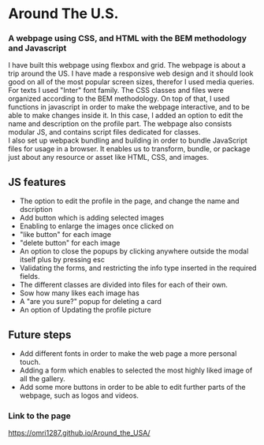 # Around The U.S.

### A webpage using CSS, and HTML with the BEM methodology and Javascript

I have built this webpage using flexbox and grid. The webpage is about a trip around the US. 
I have made a responsive web design and it should look good on all of the most popular screen sizes, therefor I used media queries. For texts I used "Inter" font family. The CSS classes and files were organized according to the BEM methodology. 
On top of that, I used functions in javascript in order to make the webpage interactive, and to be able to make changes inside it. In this case, I added an option to edit the name and description on the profile part. 
The webpage also consists modular JS, and contains script files dedicated for classes.  
I also set up webpack bundling and building in order to bundle JavaScript files for usage in a browser. It enables us to transform, bundle, or package just about any resource or asset like HTML, CSS, and images.

## JS features
* The option to edit the profile in the page, and change the name and dscription
* Add button which is adding selected images
* Enabling to enlarge the images once clicked on
* "like button" for each image
* "delete button" for each image
* An option to close the popups by clicking anywhere outside the modal itself plus by pressing esc
* Validating the forms, and restricting the info type inserted in the required fields. 
* The different classes are divided into files for each of their own.
* Sow how many likes each image has
* A "are you sure?" popup for deleting a card 
* An option of Updating the profile picture

## Future steps
* Add different fonts in order to make the web page a more personal touch.
* Adding a form which enables to selected the most highly liked image of all the gallery.
* Add some more buttons in order to be able to edit further parts of the webpage, such as logos and videos.

### Link to the page
https://omri1287.github.io/Around_the_USA/
